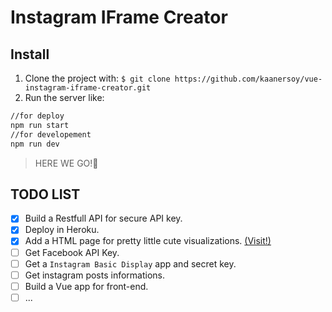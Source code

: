 # Instagram IFrame Creator

## Install

1. Clone the project with: `$ git clone https://github.com/kaanersoy/vue-instagram-iframe-creator.git`
2. Run the server like:
```bash
//for deploy
npm run start 
//for developement
npm run dev
```
> HERE WE GO!🤘

## TODO LIST
 - [x] Build a Restfull API for secure API key.
 - [x] Deploy in Heroku.
 - [x] Add a HTML page for pretty little cute visualizations.  [(Visit!)](https://whispering-anchorage-68692.herokuapp.com/)
 - [ ] Get Facebook API Key.
 - [ ] Get a `Instagram Basic Display` app and secret key.
 - [ ] Get instagram posts informations.
 - [ ] Build a Vue app for front-end.
 - [ ]  ... 